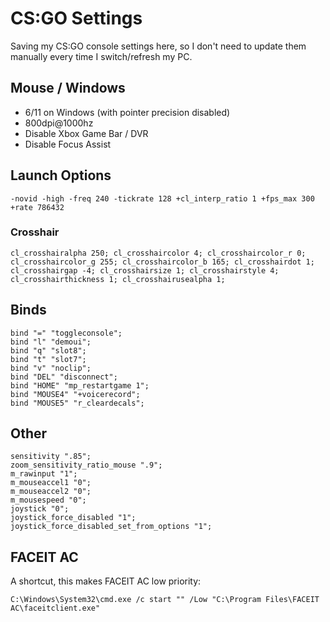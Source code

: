 # CS:GO Settings
Saving my CS:GO console settings here, so I don't need to update them manually every time I switch/refresh my PC.
## Mouse / Windows
- 6/11 on Windows (with pointer precision disabled)
- 800dpi@1000hz
- Disable Xbox Game Bar / DVR
- Disable Focus Assist
## Launch Options
```-novid -high -freq 240 -tickrate 128 +cl_interp_ratio 1 +fps_max 300 +rate 786432```
### Crosshair
```cl_crosshairalpha 250; cl_crosshaircolor 4; cl_crosshaircolor_r 0; cl_crosshaircolor_g 255; cl_crosshaircolor_b 165; cl_crosshairdot 1; cl_crosshairgap -4; cl_crosshairsize 1; cl_crosshairstyle 4; cl_crosshairthickness 1; cl_crosshairusealpha 1;```
## Binds
```
bind "=" "toggleconsole";
bind "l" "demoui";
bind "q" "slot8";
bind "t" "slot7";
bind "v" "noclip";
bind "DEL" "disconnect";
bind "HOME" "mp_restartgame 1";
bind "MOUSE4" "+voicerecord";
bind "MOUSE5" "r_cleardecals";
```
## Other
```
sensitivity ".85";
zoom_sensitivity_ratio_mouse ".9";
m_rawinput "1";
m_mouseaccel1 "0";
m_mouseaccel2 "0";
m_mousespeed "0";
joystick "0";
joystick_force_disabled "1";
joystick_force_disabled_set_from_options "1";
```
## FACEIT AC
A shortcut, this makes FACEIT AC low priority:
```
C:\Windows\System32\cmd.exe /c start "" /Low "C:\Program Files\FACEIT AC\faceitclient.exe"
```
